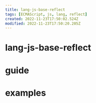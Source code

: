 ```yaml
---
title: lang-js-base-reflect
tags: [ECMAScript, js, lang, reflect]
created: 2022-11-23T17:50:02.524Z
modified: 2022-11-23T17:50:20.205Z
---
```


# lang-js-base-reflect

# guide

# examples
